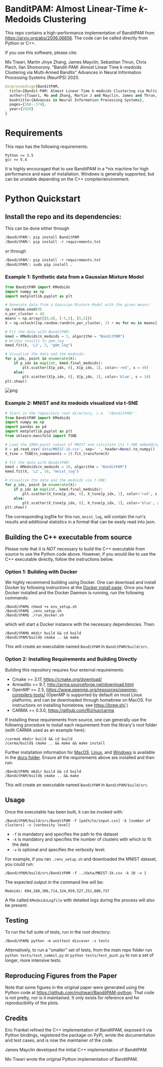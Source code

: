 # BanditPAM: Almost Linear-Time *k*-Medoids Clustering

This repo contains a high-performance implementation of BanditPAM from https://arxiv.org/abs/2006.06856. The code can be called directly from Python or C++.

If you use this software, please cite:

Mo Tiwari, Martin Jinye Zhang, James Mayclin, Sebastian Thrun, Chris Piech, Ilan Shomorony. "Bandit-PAM: Almost Linear Time *k*-medoids Clustering via Multi-Armed Bandits" Advances in Neural Information Processing Systems (NeurIPS) 2020.


```python
@inproceedings{BanditPAM,
  title={Bandit-PAM: Almost Linear Time k-medoids Clustering via Multi-Armed Bandits},
  author={Tiwari, Mo and Zhang, Martin J and Mayclin, James and Thrun, Sebastian and Piech, Chris and Shomorony, Ilan},
  booktitle={Advances in Neural Information Processing Systems},
  pages={368--374},
  year={2020}
}
```
# Requirements
This repo has the following requirements:

```
Python >= 3.5
gcc >= 5.4
```
It is highly encouraged that to use BanditPAM in a *nix machine for high performance and ease of installation. Windows is generally supported, but can be unstable depending on the C++ compiler/environment.

# Python Quickstart

## Install the repo and its dependencies:
This can be done either through
```python
/BanditPAM/: pip install BanditPAM
/BanditPAM/: pip install -r requirements.txt
```
or through
```python
/BanditPAM/: pip install -r requirements.txt
/BanditPAM/: sudo pip install .
```

### Example 1: Synthetic data from a Gaussian Mixture Model


```python
from BanditPAM import KMedoids
import numpy as np
import matplotlib.pyplot as plt

# Generate data from a Gaussian Mixture Model with the given means:
np.random.seed(0)
n_per_cluster = 40
means = np.array([[0,0], [-5,5], [5,5]])
X = np.vstack([np.random.randn(n_per_cluster, 2) + mu for mu in means])

# Fit the data with BanditPAM:
kmed = KMedoids(n_medoids = 3, algorithm = "BanditPAM")
# Writes results to gmm_log
kmed.fit(X, 'L2', 3, "gmm_log")

# Visualize the data and the medoids:
for p_idx, point in enumerate(X):
    if p_idx in map(int, kmed.final_medoids):
        plt.scatter(X[p_idx, 0], X[p_idx, 1], color='red', s = 40)
    else:
        plt.scatter(X[p_idx, 0], X[p_idx, 1], color='blue', s = 10)
plt.show()
```


![png](README_files/README_7_0.png)


### Example 2: MNIST and its medoids visualized via t-SNE


```python
# Start in the repository root directory, i.e. '/BanditPAM/'.
from BanditPAM import KMedoids
import numpy as np
import pandas as pd
import matplotlib.pyplot as plt
from sklearn.manifold import TSNE

# Load the 1000-point subset of MNIST and calculate its t-SNE embeddings for visualization:
X = pd.read_csv('data/MNIST-1k.csv', sep=' ', header=None).to_numpy()
X_tsne = TSNE(n_components = 2).fit_transform(X)

# Fit the data with BanditPAM:
kmed = KMedoids(n_medoids = 10, algorithm = "BanditPAM")
kmed.fit(X, 'L2', 10, "mnist_log")

# Visualize the data and the medoids via t-SNE:
for p_idx, point in enumerate(X):
    if p_idx in map(int, kmed.final_medoids):
        plt.scatter(X_tsne[p_idx, 0], X_tsne[p_idx, 1], color='red', s = 40)
    else:
        plt.scatter(X_tsne[p_idx, 0], X_tsne[p_idx, 1], color='blue', s = 5)
plt.show()
```
The corresponding logfile for this run, `mnist_log`, will contain the run's results
and additional statistics in a format that can be easily read into json.

## Building the C++ executable from source

Please note that it is *NOT* necessary to build the C++ executable from source to use the Python code above. However, if you would like to use the C++ executable directly, follow the instructions below.

### Option 1: Building with Docker

We highly recommend building using Docker. One can download and install Docker by following instructions at the [Docker install page](https://docs.docker.com/get-docker/). Once you have Docker installed and the Docker Daemon is running, run the following commands:

```
/BanditPAM$ chmod +x env_setup.sh
/BanditPAM$ ./env_setup.sh
/BanditPAM$ ./run_docker.sh
```

which will start a Docker instance with the necessary dependencies. Then:

```
/BanditPAM$ mkdir build && cd build
/BanditPAM/build$ cmake .. && make
```

This will create an executable named `BanditPAM` in `BanditPAM/build/src`.

### Option 2: Installing Requirements and Building Directly
Building this repository requires four external requirements:
* Cmake >= 3.17, https://cmake.org/download/
* Armadillo >= 9.7, http://arma.sourceforge.net/download.html
* OpenMP >= 2.5, https://www.openmp.org/resources/openmp-compilers-tools/ (OpenMP is supported by default on most Linux platforms, and can be downloaded through homebrew on MacOS. For instructions on installing homebrew, see https://brew.sh/.)
* CARMA >= 0.3.0, https://github.com/RUrlus/carma

If installing these requirements from source, one can generally use the following procedure to install each requirement from the library's root folder (with CARMA used as an example here):
```
/carma$ mkdir build && cd build
/carma/build$ cmake .. && make && make install
```

Further installation information for [MacOS](docs/install_mac.md), [Linux](docs/install_linux.md), and [Windows](docs/install_windows.md) is available in the [docs folder](docs). Ensure all the requirements above are installed and then run:

```
/BanditPAM$ mkdir build && cd build
/BanditPAM/build$ cmake .. && make
```

This will create an executable named `BanditPAM` in `BanditPAM/build/src`.

## Usage

Once the executable has been built, it can be invoked with:
```
/BanditPAM/build/src/BanditPAM -f [path/to/input.csv] -k [number of clusters] -v [verbosity level]
```

* `-f` is mandatory and specifies the path to the dataset
* `-k` is mandatory and specifies the number of clusters with which to fit the data
* `-v` is optional and specifies the verbosity level.

For example, if you ran `./env_setup.sh` and downloaded the MNIST dataset, you could run:

```
/BanditPAM/build/src/BanditPAM -f ../data/MNIST-1k.csv -k 10 -v 1
```

The expected output in the command line will be:
```
Medoids: 694,168,306,714,324,959,527,251,800,737
```
A file called `KMedoidsLogfile` with detailed logs during the process will also
be present.

## Testing

To run the full suite of tests, run in the root directory:

```
/BanditPAM$ python -m unittest discover -s tests
```

Alternatively, to run a "smaller" set of tests, from the main repo folder run `python tests/test_commit.py` or `python tests/test_push.py` to run a set of longer, more intensive tests.

## Reproducing Figures from the Paper

Note that some figures in the original paper were generated using the Python code at https://github.com/motiwari/BanditPAM-python. That code is not pretty, nor is it maintained. It only exists for reference and for reproducibility of the plots.

## Credits

Eric Frankel refined the C++ implementation of BanditPAM, exposed it via Python bindings, registered the package on PyPi, wrote the documentation and test cases, and is now the maintainer of the code.

James Mayclin developed the initial C++ implementation of BanditPAM.

Mo Tiwari wrote the original Python implementation of BanditPAM.
